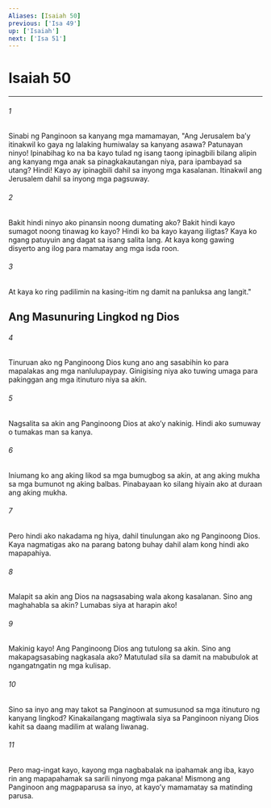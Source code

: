 ```yaml
---
Aliases: [Isaiah 50]
previous: ['Isa 49']
up: ['Isaiah']
next: ['Isa 51']
---
```

# Isaiah 50

***






















###### 1 










Sinabi ng Panginoon sa kanyang mga mamamayan, "Ang Jerusalem baʼy itinakwil ko gaya ng lalaking humiwalay sa kanyang asawa? Patunayan ninyo! Ipinabihag ko na ba kayo tulad ng isang taong ipinagbili bilang alipin ang kanyang mga anak sa pinagkakautangan niya, para ipambayad sa utang? Hindi! Kayo ay ipinagbili dahil sa inyong mga kasalanan. Itinakwil ang Jerusalem dahil sa inyong mga pagsuway. 





















###### 2 










Bakit hindi ninyo ako pinansin noong dumating ako? Bakit hindi kayo sumagot noong tinawag ko kayo? Hindi ko ba kayo kayang iligtas? Kaya ko ngang patuyuin ang dagat sa isang salita lang. At kaya kong gawing disyerto ang ilog para mamatay ang mga isda roon. 





















###### 3 










At kaya ko ring padilimin na kasing-itim ng damit na panluksa ang langit." 

## Ang Masunuring Lingkod ng Dios 





















###### 4 










Tinuruan ako ng Panginoong Dios kung ano ang sasabihin ko para mapalakas ang mga nanlulupaypay. Ginigising niya ako tuwing umaga para pakinggan ang mga itinuturo niya sa akin. 





















###### 5 










Nagsalita sa akin ang Panginoong Dios at akoʼy nakinig. Hindi ako sumuway o tumakas man sa kanya. 





















###### 6 










Iniumang ko ang aking likod sa mga bumugbog sa akin, at ang aking mukha sa mga bumunot ng aking balbas. Pinabayaan ko silang hiyain ako at duraan ang aking mukha. 





















###### 7 










Pero hindi ako nakadama ng hiya, dahil tinulungan ako ng Panginoong Dios. Kaya nagmatigas ako na parang batong buhay dahil alam kong hindi ako mapapahiya. 





















###### 8 










Malapit sa akin ang Dios na nagsasabing wala akong kasalanan. Sino ang maghahabla sa akin? Lumabas siya at harapin ako! 





















###### 9 










Makinig kayo! Ang Panginoong Dios ang tutulong sa akin. Sino ang makapagsasabing nagkasala ako? Matutulad sila sa damit na mabubulok at ngangatngatin ng mga kulisap. 





















###### 10 










Sino sa inyo ang may takot sa Panginoon at sumusunod sa mga itinuturo ng kanyang lingkod? Kinakailangang magtiwala siya sa Panginoon niyang Dios kahit sa daang madilim at walang liwanag. 





















###### 11 










Pero mag-ingat kayo, kayong mga nagbabalak na ipahamak ang iba, kayo rin ang mapapahamak sa sarili ninyong mga pakana! Mismong ang Panginoon ang magpaparusa sa inyo, at kayoʼy mamamatay sa matinding parusa.
